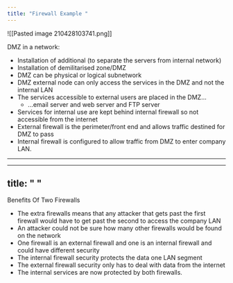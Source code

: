 ```yaml
---
title: "Firewall Example "
--- 
```

![[Pasted image 210428103741.png]]

DMZ in a network:
- Installation of additional (to separate the servers from internal network)
- Installation of demilitarised zone/DMZ
- DMZ can be physical or logical subnetwork
- DMZ external node can only access the services in the DMZ and not the internal LAN
- The services accessible to external users are placed in the DMZ...
  - ...email server and web server and FTP server
- Services for internal use are kept behind internal firewall so not accessible from the internet
- External firewall is the perimeter/front end and allows traffic destined for DMZ to pass
- Internal firewall is configured to allow traffic from DMZ to enter company LAN.

---
---
title: " "
--- 
Benefits Of Two Firewalls

- The extra firewalls means that any attacker that gets past the first firewall would have to get past the second to access the company LAN
- An attacker could not be sure how many other firewalls would be found on the network
- One firewall is an external firewall and one is an internal firewall and could have different security
- The internal firewall security protects the data one LAN segment
- The external firewall security only has to deal with data from the internet
- The internal services are now protected by both firewalls. 